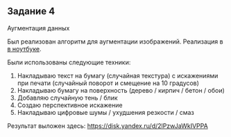 ## Задание 4
Аугментация данных

Был реализован алгоритм для аугментации изображений. Реализация в [в ноутбуке](main.ipynb).

Были использованы следующие техники:
1. Накладываю текст на бумагу (случайная текстура) с искажениями при печати (случайный поворот и смещение на 10 градусов)
2. Накладываю бумагу на поверхность (дерево / кирпич / бетон / обои)
3. Добавляю случайную тень / блик
4. Создаю перспективное искажение
5. Накладываю цифровые шумы / ухудшения резкости / смаз

Результат выложен здесь: https://disk.yandex.ru/d/2lPzwJaWkIVPPA
